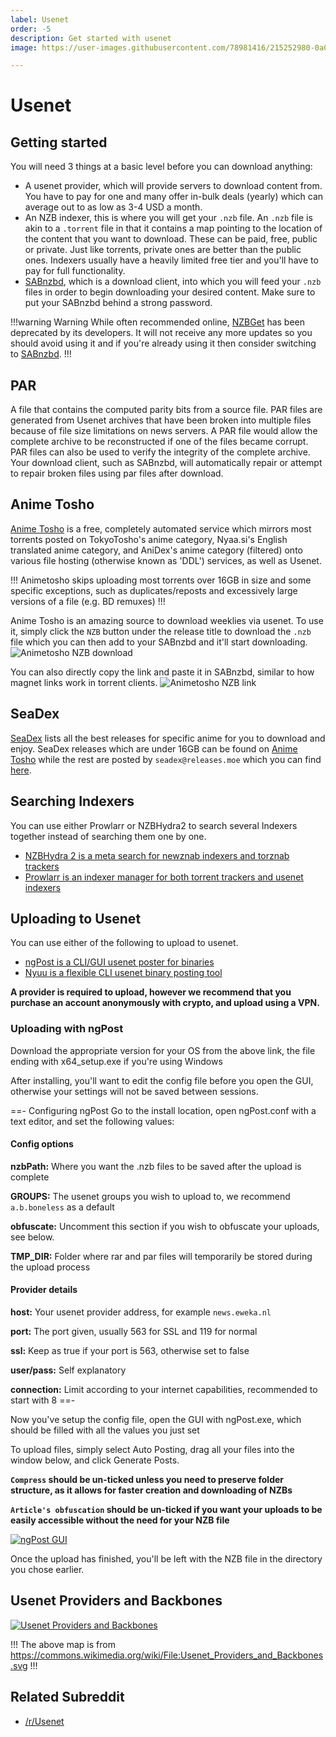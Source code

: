 ```yaml
---
label: Usenet
order: -5
description: Get started with usenet
image: https://user-images.githubusercontent.com/78981416/215252980-0a038d94-b05c-4e52-83b4-51948df6a591.gif

---
```


# Usenet

## Getting started

You will need 3 things at a basic level before you can download anything:

- A usenet provider, which will provide servers to download content from. You have to pay for one and many offer in-bulk deals (yearly) which can average out to as low as 3-4 USD a month.
- An NZB indexer, this is where you will get your `.nzb` file. An `.nzb` file is akin to a `.torrent` file in that it contains a map pointing to the location of the content that you want to download. These can be paid, free, public or private. Just like torrents, private ones are better than the public ones. Indexers usually have a heavily limited free tier and you'll have to pay for full functionality.
- [SABnzbd](https://sabnzbd.org/), which is a download client, into which you will feed your `.nzb` files in order to begin downloading your desired content. Make sure to put your SABnzbd behind a strong password.

!!!warning Warning
While often recommended online, [NZBGet](https://github.com/nzbget/nzbget) has been deprecated by its developers. It will not receive any more updates so you should avoid using it and if you're already using it then consider switching to [SABnzbd](https://sabnzbd.org/).
!!!

## PAR

A file that contains the computed parity bits from a source file. PAR files are generated from Usenet archives that have been broken into multiple files because of file size limitations on news servers. A PAR file would allow the complete archive to be reconstructed if one of the files became corrupt. PAR files can also be used to verify the integrity of the complete archive. Your download client, such as SABnzbd, will automatically repair or attempt to repair broken files using par files after download.

## Anime Tosho

[Anime Tosho](https://animetosho.org/) is a free, completely automated service which mirrors most torrents posted on TokyoTosho's anime category, Nyaa.si's English translated anime category, and AniDex's anime category (filtered) onto various file hosting (otherwise known as 'DDL') services, as well as Usenet.

!!!
Animetosho skips uploading most torrents over 16GB in size and some specific exceptions, such as duplicates/reposts and excessively large versions of a file (e.g. BD remuxes)
!!!

Anime Tosho is an amazing source to download weeklies via usenet.
To use it, simply click the `NZB` button under the release title to download the `.nzb` file which you can then add to your SABnzbd and it'll start downloading.
![Animetosho NZB download](https://user-images.githubusercontent.com/78981416/215181082-b1c273ed-9a2a-4b4f-a52d-e069df152645.png)

You can also directly copy the link and paste it in SABnzbd, similar to how magnet links work in torrent clients.
![Animetosho NZB link](https://user-images.githubusercontent.com/78981416/215181096-ebc1c2ce-0187-4cf2-acb2-dcc67abeec6b.png)

## SeaDex

[SeaDex](https://releases.moe/) lists all the best releases for specific anime for you to download and enjoy. SeaDex releases which are under 16GB can be found on [Anime Tosho](https://animetosho.org/) while the rest are posted by `seadex@releases.moe` which you can find [here](https://www.nzbking.com/poster/seadex@releases.moe).

## Searching Indexers

You can use either Prowlarr or NZBHydra2 to search several Indexers together instead of searching them one by one.

- [NZBHydra 2 is a meta search for newznab indexers and torznab trackers](https://github.com/theotherp/nzbhydra2)
- [Prowlarr is an indexer manager for both torrent trackers and usenet indexers](https://github.com/Prowlarr/Prowlarr)

## Uploading to Usenet

You can use either of the following to upload to usenet.

- [ngPost is a CLI/GUI usenet poster for binaries](https://github.com/mbruel/ngPost/releases)
- [Nyuu is a flexible CLI usenet binary posting tool](https://github.com/animetosho/Nyuu)

**A provider is required to upload, however we recommend that you purchase an account anonymously with crypto, and upload using a VPN.**

### Uploading with ngPost

Download the appropriate version for your OS from the above link, the file ending with x64_setup.exe if you're using Windows

After installing, you'll want to edit the config file before you open the GUI, otherwise your settings will not be saved between sessions.

==- Configuring ngPost
Go to the install location, open ngPost.conf with a text editor, and set the following values:

#### Config options

**nzbPath:** Where you want the .nzb files to be saved after the upload is complete

**GROUPS:** The usenet groups you wish to upload to, we recommend `a.b.boneless` as a default

**obfuscate:** Uncomment this section if you wish to obfuscate your uploads, see below.

**TMP_DIR:** Folder where rar and par files will temporarily be stored during the upload process

#### Provider details

**host:** Your usenet provider address, for example `news.eweka.nl`

**port:** The port given, usually 563 for SSL and 119 for normal

**ssl:** Keep as true if your port is 563, otherwise set to false

**user/pass:** Self explanatory

**connection:** Limit according to your internet capabilities, recommended to start with 8
==-

Now you've setup the config file, open the GUI with ngPost.exe, which should be filled with all the values you just set

To upload files, simply select Auto Posting, drag all your files into the window below, and click Generate Posts.

**`Compress` should be un-ticked unless you need to preserve folder structure, as it allows for faster creation and downloading of NZBs**

**`Article's obfuscation` should be un-ticked if you want your uploads to be easily accessible without the need for your NZB file**

[![ngPost GUI](https://github.com/Snaacky/thewiki/assets/78981416/332b361b-b1f7-40ba-a7fe-d1b8f96fbcae "ngPost GUI")](https://github.com/Snaacky/thewiki/assets/78981416/332b361b-b1f7-40ba-a7fe-d1b8f96fbcae "ngPost GUI")


Once the upload has finished, you'll be left with the NZB file in the directory you chose earlier.

## Usenet Providers and Backbones

[![Usenet Providers and Backbones](https://user-images.githubusercontent.com/78981416/215181155-f6633053-4f7c-4f3b-8a0a-e35c215c7193.png)](https://upload.wikimedia.org/wikipedia/commons/7/7d/Usenet_Providers_and_Backbones.svg)

!!!
The above map is from <https://commons.wikimedia.org/wiki/File:Usenet_Providers_and_Backbones.svg>
!!!

## Related Subreddit

- [/r/Usenet](https://www.reddit.com/r/usenet/)
